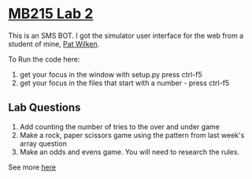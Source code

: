 # <a href="https://github.com/rhildred/MB215Lab2" target="_blank">MB215 Lab 2</a>

This is an SMS BOT. I got the simulator user interface for the web from a student of mine, [Pat Wilken](https://patwilken.me/).

To Run the code here:

1. get your focus in the window with setup.py press ctrl-f5
2. get your focus in the files that start with a number - press ctrl-f5

## Lab Questions

1. Add counting the number of tries to the over and under game
2. Make a rock, paper scissors game using the pattern from last week's array question
3. Make an odds and evens game. You will need to research the rules.

See more [here](EventsAndObjects.pdf)